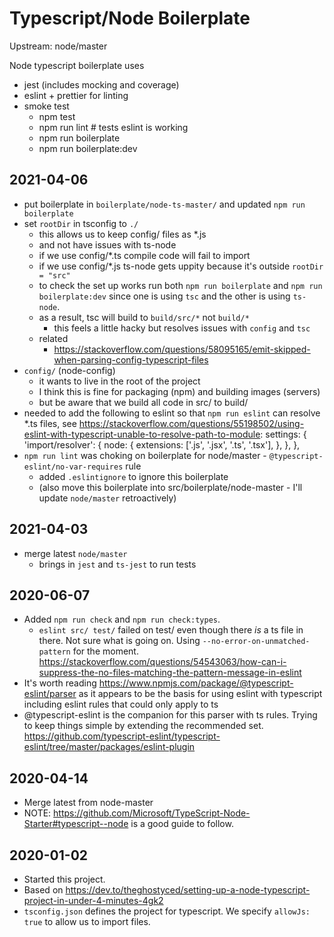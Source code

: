 # Typescript/Node Boilerplate

Upstream: node/master

Node typescript boilerplate uses

- jest (includes mocking and coverage)
- eslint + prettier for linting
- smoke test
  - npm test
  - npm run lint  # tests eslint is working
  - npm run boilerplate
  - npm run boilerplate:dev

## 2021-04-06

- put boilerplate in `boilerplate/node-ts-master/` and updated `npm run boilerplate`
- set `rootDir` in tsconfig to `./`
  - this allows us to keep config/ files as *.js
  - and not have issues with ts-node
  - if we use config/*.ts compile code will fail to import
  - if we use config/*.js ts-node gets uppity because it's outside `rootDir = "src"`
  - to check the set up works run both `npm run boilerplate` and `npm run boilerplate:dev` since one is using `tsc` and the other is using `ts-node`.
  - as a result, tsc will build to `build/src/*` not `build/*`
    - this feels a little hacky but resolves issues with `config` and `tsc`
  - related
    - <https://stackoverflow.com/questions/58095165/emit-skipped-when-parsing-config-typescript-files>
- `config/` (node-config)
  - it wants to live in the root of the project
  - I think this is fine for packaging (npm) and building images (servers)
  - but be aware that we build all code in src/ to build/
- needed to add the following to eslint so that `npm run eslint` can resolve *.ts files, see <https://stackoverflow.com/questions/55198502/using-eslint-with-typescript-unable-to-resolve-path-to-module>:
    settings: {
      'import/resolver': {
        node: {
          extensions: ['.js', '.jsx', '.ts', '.tsx'],
        },
      },
    },
- `npm run lint` was choking on boilerplate for node/master - `@typescript-eslint/no-var-requires` rule
  - added `.eslintignore` to ignore this boilerplate
  - (also move this boilerplate into src/boilerplate/node-master - I'll update `node/master` retroactively)

## 2021-04-03

- merge latest `node/master`
  - brings in `jest` and `ts-jest` to run tests

## 2020-06-07

- Added `npm run check` and `npm run check:types`.
  - `eslint src/ test/` failed on test/ even though there _is_ a ts file in there.
    Not sure what is going on. Using `--no-error-on-unmatched-pattern` for the moment.
    <https://stackoverflow.com/questions/54543063/how-can-i-suppress-the-no-files-matching-the-pattern-message-in-eslint>
- It's worth reading <https://www.npmjs.com/package/@typescript-eslint/parser> as it appears
  to be the basis for using eslint with typescript including eslint rules that could only
  apply to ts
- @typescript-eslint is the companion for this parser with ts rules. Trying to keep things
  simple by extending the recommended set.
  <https://github.com/typescript-eslint/typescript-eslint/tree/master/packages/eslint-plugin>

## 2020-04-14

- Merge latest from node-master
- NOTE: <https://github.com/Microsoft/TypeScript-Node-Starter#typescript--node> is a good guide to follow.

## 2020-01-02

- Started this project.
- Based on <https://dev.to/theghostyced/setting-up-a-node-typescript-project-in-under-4-minutes-4gk2>
- `tsconfig.json` defines the project for typescript.
  We specify `allowJs: true` to allow us to import files.
